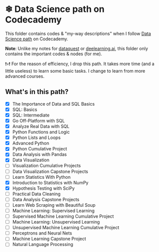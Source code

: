 # ❄ Data Science path on Codecademy

This folder contains codes & "my-way descriptions" when I follow [Data Science path](https://www.codecademy.com/learn/paths/data-science) on Codecademy.

**Note**: Unlike my notes for [dataquest](https://github.com/dinhanhthi/dataquest-aio) or [deelearning.ai](https://github.com/dinhanhthi/deeplearning.ai-notes), this folder only contains the important codes & nodes (for me).

❗💀❗ For the reason of efficiency, I drop this path. It takes more time (and a little useless) to learn some basic tasks. I change to learn from more advanced courses.

## What's in this path?

- [x] The Importance of Data and SQL Basics
- [x] SQL: Basics
- [x] SQL: Intermediate
- [x] Go Off-Platform with SQL
- [x] Analyze Real Data with SQL
- [x] Python Functions and Logic
- [x] Python Lists and Loops
- [x] Advanced Python
- [x] Python Cumulative Project
- [x] Data Analysis with Pandas
- [x] Data Visualization
- [ ] Visualization Cumulative Projects
- [ ] Data Visualization Capstone Projects
- [ ] Learn Statistics With Python
- [x] Introduction to Statistics with NumPy
- [x] Hypothesis Testing with SciPy
- [ ] Practical Data Cleaning
- [ ] Data Analysis Capstone Projects
- [ ] Learn Web Scraping with Beautiful Soup
- [ ] Machine Learning: Supervised Learning
- [ ] Supervised Machine Learning Cumulative Project
- [ ] Machine Learning: Unsupervised Learning
- [ ] Unsupervised Machine Learning Cumulative Project
- [ ] Perceptrons and Neural Nets
- [ ] Machine Learning Capstone Project
- [ ] Natural Language Processing